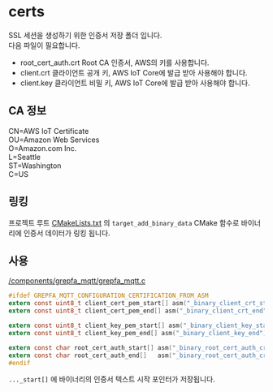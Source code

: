 # certs
SSL 세션을 생성하기 위한 인증서 저장 폴더 입니다.  
다음 파일이 필요합니다.
- root_cert_auth.crt Root CA 인증서, AWS의 키를 사용합니다.
- client.crt 클라이언트 공개 키, AWS IoT Core에 발급 받아 사용해야 합니다.
- client.key 클라이언트 비밀 키, AWS IoT Core에 발급 받아 사용해야 합니다.

## CA 정보
CN=AWS IoT Certificate  
OU=Amazon Web Services  
O=Amazon.com Inc.  
L=Seattle  
ST=Washington  
C=US  

## 링킹
프로젝트 루트 [CMakeLists.txt](../CMakeLists.txt) 의 `target_add_binary_data` CMake 함수로 바이너리에 인증서 데이터가 링킹 됩니다.

## 사용
[/components/grepfa_mqtt/grepfa_mqtt.c](../components/grepfa_mqtt/grepfa_mqtt.c)
```c
#ifdef GREPFA_MQTT_CONFIGURATION_CERTIFICATION_FROM_ASM
extern const uint8_t client_cert_pem_start[] asm("_binary_client_crt_start");
extern const uint8_t client_cert_pem_end[] asm("_binary_client_crt_end");

extern const uint8_t client_key_pem_start[] asm("_binary_client_key_start");
extern const uint8_t client_key_pem_end[] asm("_binary_client_key_end");

extern const char root_cert_auth_start[] asm("_binary_root_cert_auth_crt_start");
extern const char root_cert_auth_end[]   asm("_binary_root_cert_auth_crt_end");
#endif
```
`..._start[]` 에 바이너리의 인증서 텍스트 시작 포인터가 저장됩니다.
